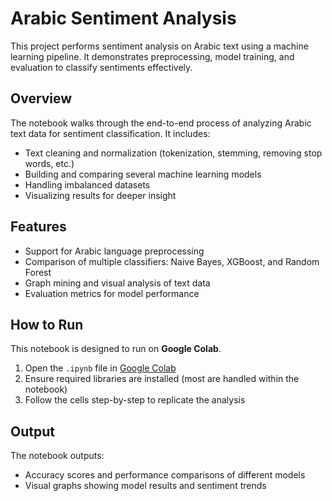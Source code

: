 # Arabic Sentiment Analysis

This project performs sentiment analysis on Arabic text using a machine learning pipeline. It demonstrates preprocessing, model training, and evaluation to classify sentiments effectively.

## Overview

The notebook walks through the end-to-end process of analyzing Arabic text data for sentiment classification. It includes:
- Text cleaning and normalization (tokenization, stemming, removing stop words, etc.)
- Building and comparing several machine learning models
- Handling imbalanced datasets
- Visualizing results for deeper insight

## Features

- Support for Arabic language preprocessing
- Comparison of multiple classifiers: Naive Bayes, XGBoost, and Random Forest
- Graph mining and visual analysis of text data
- Evaluation metrics for model performance

## How to Run

This notebook is designed to run on **Google Colab**.

1. Open the `.ipynb` file in [Google Colab](https://colab.research.google.com/)
2. Ensure required libraries are installed (most are handled within the notebook)
3. Follow the cells step-by-step to replicate the analysis

## Output

The notebook outputs:
- Accuracy scores and performance comparisons of different models
- Visual graphs showing model results and sentiment trends
